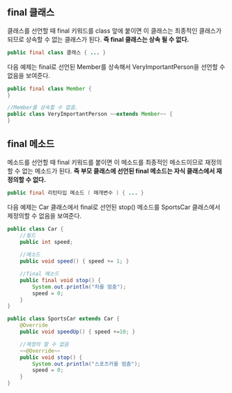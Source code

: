 ## final 클래스

클래스를 선언할 때 final 키워드를 class 앞에 붙이면 이 클래스는 최종적인 클래스가 되므로 상속할 수 없는 클래스가 된다. **즉 final 클래스는 상속 될 수 없다.**

```java
public final class 클래스 { ... }
```

다음 예제는 final로 선언된 Member를 상속해서 VeryImportantPerson을 선언할 수 없음을 보여준다.

```java
public final class Member {
}
```

```java
//Member를 상속할 수 없음.
public class VeryImportantPerson ~~extends Member~~ {
}
```

## final 메소드

메소드를 선언할 때 final 키워드를 붙이면 이 메소드를 최종적인 메소드이므로 재정의할 수 없는 메소드가 된다. **즉 부모 클래스에 선언된 final 메소드는 자식 클래스에서 재정의할 수 없다.**

```java
public final 리턴타입 메소드 ( 매개변수 ) { ... }
```

다음 예제는 Car 클래스에서 final로 선언된 stop() 메소드를 SportsCar 클래스에서 제정의할 수 없음을 보여준다. 

```java
public class Car {
	//필드
	public int speed;
	
	//메소드
	public void speed() { speed += 1; }

	//final 메소드
	public final void stop() {
		System.out.println("차를 멈춤");
		speed = 0;
	}
}
```

```java
public class SportsCar extends Car {
	@Override
	public void speedUp() { speed +=10; }

	//제정의 할 수 없음
	~~@Override~~                                        
	public void stop() {                           
		System.out.println("스포츠카를 멈춤");       
		speed = 0;                                  
	}
}
```
